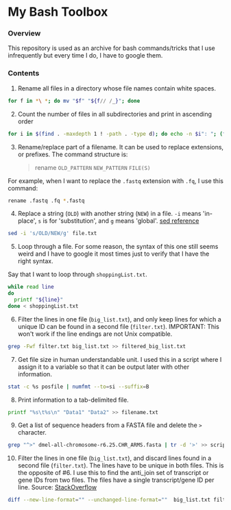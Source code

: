 # My Bash Toolbox

### Overview
This repository is used as an archive for bash commands/tricks that I use infrequently but every time I do, I have to google them.

### Contents

1.  Rename all files in a directory whose file names contain white spaces.

``` bash
for f in *\ *; do mv "$f" "${f// /_}"; done
```

2.  Count the number of files in all subdirectories and print in ascending order

``` bash
for i in $(find . -maxdepth 1 ! -path . -type d); do echo -n $i": "; (find $i -type f | wc -l); done | sort -k 2 -n
```

3.  Rename/replace part of a filename. It can be used to replace extensions, or prefixes. The command structure is:  
    > rename `OLD_PATTERN` `NEW_PATTERN` `FILE(S)`


For example, when I want to replace the `.fastq` extension with `.fq`, I use this command:  

``` bash
rename .fastq .fq *.fastq
```

4.  Replace a string (`OLD`) with another string (`NEW`) in a file. `-i` means 'in-place', `s` is for 'substitution', and `g` means 'global'. [sed reference](http://www.grymoire.com/Unix/Sed.html)

``` bash
sed -i 's/OLD/NEW/g' file.txt
```

5.  Loop through a file. For some reason, the syntax of this one still seems weird and I have to google it most times just to verify that I have the right syntax.

Say that I want to loop through `shoppingList.txt`.

``` bash
while read line
do
  printf "${line}"
done < shoppingList.txt
```

6.  Filter the lines in one file (`big_list.txt`), and only keep lines for which a unique ID can be found in a second file (`filter.txt`). IMPORTANT: This won't work if the line endings are not Unix compatible.

``` bash
grep -Fwf filter.txt big_list.txt >> filtered_big_list.txt
```

7.  Get file size in human understandable unit. I used this in a script where I assign it to a variable so that it can be output later with other information.

``` bash
stat -c %s posfile | numfmt --to=si --suffix=B
```

8.  Print information to a tab-delimited file.

``` bash
printf "%s\t%s\n" "Data1" "Data2" >> filename.txt
```

9. Get a list of sequence headers from a FASTA file and delete the `>` character.

``` bash
grep "^>" dmel-all-chromosome-r6.25.CHR_ARMS.fasta | tr -d '>' >> scripts/b018_mpileup_ARRAY_input.txt
```

10. Filter the lines in one file (`big_list.txt`), and discard lines found in a second file (`filter.txt`). The lines have to be unique in both files. This is the opposite of \#6. I use this to find the anti_join set of transcript or gene IDs from two files. The files have a single transcript/gene ID per line. Source: [StackOverflow](https://stackoverflow.com/a/18205289)

```bash 
diff --new-line-format="" --unchanged-line-format=""  big_list.txt filter.txt
```

